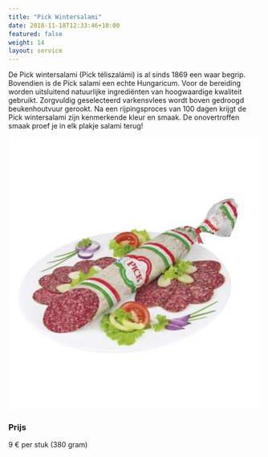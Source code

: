```yaml
---
title: "Pick Wintersalami"
date: 2018-11-18T12:33:46+10:00
featured: false
weight: 14
layout: service
---
```

De Pick wintersalami (Pick téliszalámi) is al sinds 1869 een waar begrip. Bovendien is de Pick salami een echte Hungaricum. Voor de bereiding worden uitsluitend natuurlijke ingrediënten van hoogwaardige kwaliteit gebruikt. Zorgvuldig geselecteerd varkensvlees wordt boven gedroogd beukenhoutvuur gerookt. Na een rijpingsproces van 100 dagen krijgt de Pick wintersalami zijn kenmerkende kleur en smaak. De onovertroffen smaak proef je in elk plakje salami terug!

![Wintersalami](/images/wintersalami.jpg)

### Prijs

9 € per stuk (380 gram)
